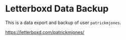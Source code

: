 # Letterboxd Data Backup
This is a data export and backup of user `patrickmjones`.

https://letterboxd.com/patrickmjones/
